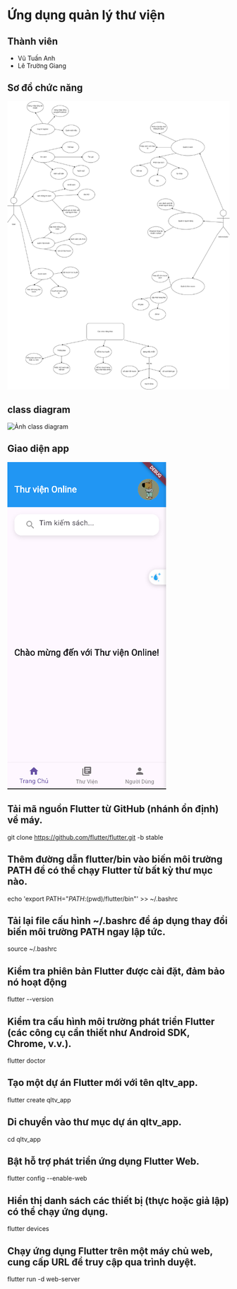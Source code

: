 # Ứng dụng quản lý thư viện

## Thành viên
- Vũ Tuấn Anh
- Lê Trường Giang

## Sơ đồ chức năng
![Ảnh ](image/Sơ_đồ_chức_năng.png)

## class diagram
![Ảnh class diagram](image/)
## Giao diện app
![Ảnh class diagram](image/Screenshot%202024-12-30%20153416.png)

## Tải mã nguồn Flutter từ GitHub (nhánh ổn định) về máy.
git clone https://github.com/flutter/flutter.git -b stable

## Thêm đường dẫn flutter/bin vào biến môi trường PATH để có thể chạy Flutter từ bất kỳ thư mục nào.
echo 'export PATH="$PATH:$(pwd)/flutter/bin"' >> ~/.bashrc

## Tải lại file cấu hình ~/.bashrc để áp dụng thay đổi biến môi trường PATH ngay lập tức.
source ~/.bashrc

## Kiểm tra phiên bản Flutter được cài đặt, đảm bảo nó hoạt động
flutter --version

## Kiểm tra cấu hình môi trường phát triển Flutter (các công cụ cần thiết như Android SDK, Chrome, v.v.).
flutter doctor

## Tạo một dự án Flutter mới với tên qltv_app.
flutter create qltv_app

## Di chuyển vào thư mục dự án qltv_app.
cd qltv_app

## Bật hỗ trợ phát triển ứng dụng Flutter Web.
flutter config --enable-web

## Hiển thị danh sách các thiết bị (thực hoặc giả lập) có thể chạy ứng dụng.
flutter devices

## Chạy ứng dụng Flutter trên một máy chủ web, cung cấp URL để truy cập qua trình duyệt.
flutter run -d web-server
